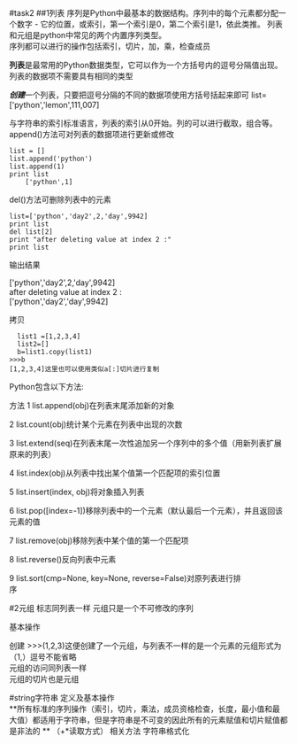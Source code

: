 #task2
##1列表
  序列是Python中最基本的数据结构。序列中的每个元素都分配一个数字 - 它的位置，或索引，第一个索引是0，第二个索引是1，依此类推。
列表和元组是python中常见的两个内置序列类型。  
序列都可以进行的操作包括索引，切片，加，乘，检查成员

**列表**是最常用的Python数据类型，它可以作为一个方括号内的逗号分隔值出现。
列表的数据项不需要具有相同的类型  

***创建***一个列表，只要把逗号分隔的不同的数据项使用方括号括起来即可
    list=['python','lemon',111,007]  

与字符串的索引标准语言，列表的索引从0开始。列的可以进行截取，组合等。  
append()方法可对列表的数据项进行更新或修改  
  

    list = []
    list.append('python')
    list.append(1)
    print list
    	['python',1]
 del()方法可删除列表中的元素  
        
    list=['python','day2',2,'day',9942]
	print list
	del list[2]
	print "after deleting value at index 2 :"
	print list  
输出结果

['python','day2',2,'day',9942]  
after deleting value at index 2 :  
['python','day2','day',9942]
    
  
  
  
拷贝  
    
      list1 =[1,2,3,4]      
      list2=[]  
      b=list1.copy(list1)  
	>>>b  
	[1,2,3,4]这里也可以使用类似a[:]切片进行复制

Python包含以下方法:  

方法
1 list.append(obj)在列表末尾添加新的对象  

2 list.count(obj)统计某个元素在列表中出现的次数  

3 list.extend(seq)在列表末尾一次性追加另一个序列中的多个值（用新列表扩展原来的列表）  

4 list.index(obj)从列表中找出某个值第一个匹配项的索引位置  

5 list.insert(index, obj)将对象插入列表  

6 list.pop([index=-1])移除列表中的一个元素（默认最后一个元素），并且返回该元素的值  

7 list.remove(obj)移除列表中某个值的第一个匹配项  

8 list.reverse()反向列表中元素   
 

9 list.sort(cmp=None, key=None, reverse=False)对原列表进行排  
序

#2元组
标志同列表一样 元组只是一个不可修改的序列  

基本操作     
 
创建 >>>(1,2,3)这便创建了一个元组，与列表不一样的是一个元素的元组形式为（1,）逗号不能省略  
元组的访问同列表一样  
元组的切片也是元组  

#string字符串
定义及基本操作  
**所有标准的序列操作（索引，切片，乘法，成员资格检查，长度，最小值和最大值）都适用于字符串，但是字符串是不可变的因此所有的元素赋值和切片赋值都是非法的 **
（+*读取方式）
相关方法
字符串格式化
